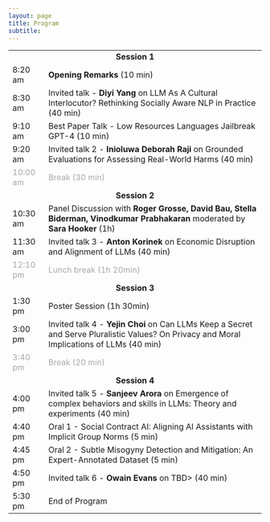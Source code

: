 ```yaml
---
layout: page
title: Program
subtitle: 
---
```


<!-- <div class='program-table' style='font-size: 10pt; width:100%;'> -->
<!-- <div class='program-table' style='font-size: 10pt; width:80%; margin-left: auto; margin-right: auto;'> -->


<!-- Program when finalized will appear here. Please check back soon. -->

<table style='margin-bottom:10pt;margin-left:auto;margin-right:auto;'>
  <tr>
    <!-- <td colspan="2"><b>Session 1:</b></td> -->
    <td colspan="2" style="text-align: center;"><b>Session 1</b></td>
  </tr>
  <tr>
    <td>8:20 am</td>
    <td><b>Opening Remarks</b> (10 min)</td>
  </tr>
  <tr>
    <td>8:30 am</td>
    <td>Invited talk - <b>Diyi Yang</b> on LLM As A Cultural Interlocutor? Rethinking Socially Aware NLP in Practice (40 min) <!-- Diyi Yang --></td>
  </tr>
  <tr>
    <td>9:10 am</td>
    <td>Best Paper Talk - Low Resources Languages Jailbreak GPT-4 (10 min) <!-- No Speaker Mentioned --></td>
  </tr>
  <tr>
    <td>9:20 am</td>
    <td>Invited talk 2 - <b>Inioluwa Deborah Raji</b> on Grounded Evaluations for Assessing Real-World Harms (40 min) <!-- : Deb Raji --></td>
  </tr>
  <tr style='color:darkgray;'>
    <td>10:00 am</td>
    <td>Break (30 min)</td>
  </tr>
  
  <tr>
    <td colspan="2" style="text-align: center;"><b>Session 2</b></td>
  </tr>
  <tr>
    <td>10:30 am</td>
    <td>Panel Discussion with <b>Roger Grosse, David Bau, Stella Biderman, Vinodkumar Prabhakaran</b> moderated by <b> Sara Hooker </b>(1h) <!-- No Specific Speakers Mentioned --></td>
  </tr>
  <tr>
    <td>11:30 am</td>
    <td>Invited talk 3 - <b>Anton Korinek</b> on Economic Disruption and Alignment of LLMs (40 min) </td>
  </tr>
  <tr style='color:darkgray;'>
    <td>12:10 pm</td>
    <td>Lunch break (1h 20min)</td>
  </tr>
  
  <tr>
    <td colspan="2" style="text-align: center;"><b>Session 3</b></td>
  </tr>
  <tr>
    <td>1:30 pm</td>
    <td>Poster Session (1h 30min) <!-- No Specific Speakers Mentioned --></td>
  </tr>
  <tr>
    <td>3:00 pm</td>
    <td>Invited talk 4 - <b>Yejin Choi</b> on Can LLMs Keep a Secret and Serve Pluralistic Values? On Privacy and Moral Implications of LLMs (40 min)</td>
  </tr>
  <tr style='color:darkgray;'>
    <td>3:40 pm</td>
    <td>Break (20 min)</td>
  </tr>
  <tr>
    <td colspan="2" style="text-align: center;"><b>Session 4</b></td>
  </tr>
   <td>4:00 pm</td>
    <td>Invited talk 5 - <b>Sanjeev Arora</b> on Emergence of complex behaviors and skills in LLMs: Theory and experiments (40 min) <!-- : Owain Evans --></td>
  </tr>
  <tr>
    <td>4:40 pm</td>
    <td>Oral 1 - Social Contract AI: Aligning AI Assistants with Implicit Group Norms (5 min) <!-- No Speaker Mentioned --></td>
  </tr>
  <tr>
    <td>4:45 pm</td>
    <td>Oral 2 - Subtle Misogyny Detection and Mitigation: An Expert-Annotated Dataset (5 min) <!-- No Speaker Mentioned --></td>
  </tr>
  <tr>
   <tr>
    <td>4:50 pm</td>
    <td>Invited talk 6 - <b>Owain Evans</b> on TBD> (40 min) <!-- : Rumman Ch. --></td>
  </tr>
  <tr>
    <td>5:30 pm</td>
    <td>End of Program <!-- No Specific Speakers Mentioned --></td>
  </tr>
</table>

<!-- </div> -->
